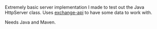 Extremely basic server implementation I made to test out the Java HttpServer class. Uses [exchange-api](https://github.com/fawazahmed0/exchange-api) to have some data to work with.

Needs Java and Maven.
